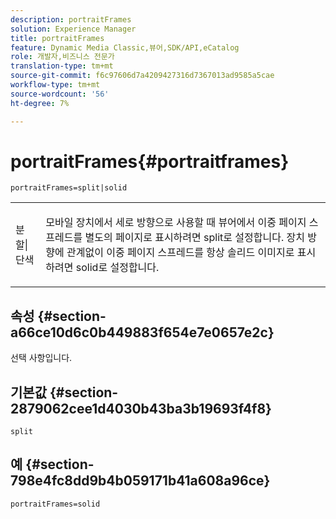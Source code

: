 ```yaml
---
description: portraitFrames
solution: Experience Manager
title: portraitFrames
feature: Dynamic Media Classic,뷰어,SDK/API,eCatalog
role: 개발자,비즈니스 전문가
translation-type: tm+mt
source-git-commit: f6c97606d7a4209427316d7367013ad9585a5cae
workflow-type: tm+mt
source-wordcount: '56'
ht-degree: 7%

---
```



# portraitFrames{#portraitframes}

`portraitFrames=split|solid`

<table id="table_1D425B7685D448459CD3FE8D683C813C"> 
 <tbody> 
  <tr> 
   <td colname="col1"> <p> <span class="codeph"> 분할|단색</span> </p> </td> 
   <td colname="col2"> <p>모바일 장치에서 세로 방향으로 사용할 때 뷰어에서 이중 페이지 스프레드를 별도의 페이지로 표시하려면 <span class="codeph"> split</span>로 설정합니다. 장치 방향에 관계없이 이중 페이지 스프레드를 항상 솔리드 이미지로 표시하려면 <span class="codeph"> solid</span>로 설정합니다. </p> </td> 
  </tr> 
 </tbody> 
</table>

## 속성 {#section-a66ce10d6c0b449883f654e7e0657e2c}

선택 사항입니다.

## 기본값 {#section-2879062cee1d4030b43ba3b19693f4f8}

`split`

## 예 {#section-798e4fc8dd9b4b059171b41a608a96ce}

`portraitFrames=solid`
